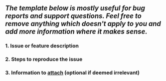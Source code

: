 _The template below is mostly useful for bug reports and support questions. Feel free to remove anything which doesn't apply to you and add more information where it makes sense._
---

### 1. Issue or feature description

### 2. Steps to reproduce the issue

### 3. Information to [attach](https://help.github.com/articles/file-attachments-on-issues-and-pull-requests/) (optional if deemed irrelevant)

